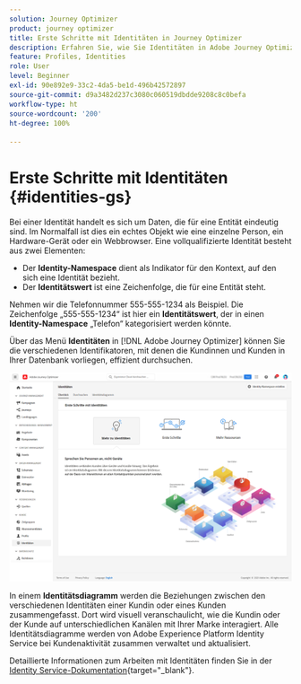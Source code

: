 ```yaml
---
solution: Journey Optimizer
product: journey optimizer
title: Erste Schritte mit Identitäten in Journey Optimizer
description: Erfahren Sie, wie Sie Identitäten in Adobe Journey Optimizer verwalten.
feature: Profiles, Identities
role: User
level: Beginner
exl-id: 90e892e9-33c2-4da5-be1d-496b42572897
source-git-commit: d9a3482d237c3080c060519dbdde9208c8c0befa
workflow-type: ht
source-wordcount: '200'
ht-degree: 100%

---
```


# Erste Schritte mit Identitäten {#identities-gs}

Bei einer Identität handelt es sich um Daten, die für eine Entität eindeutig sind. Im Normalfall ist dies ein echtes Objekt wie eine einzelne Person, ein Hardware-Gerät oder ein Webbrowser. Eine vollqualifizierte Identität besteht aus zwei Elementen:

* Der **Identity-Namespace** dient als Indikator für den Kontext, auf den sich eine Identität bezieht.
* Der **Identitätswert** ist eine Zeichenfolge, die für eine Entität steht.

Nehmen wir die Telefonnummer 555-555-1234 als Beispiel. Die Zeichenfolge „555-555-1234“ ist hier ein **Identitätswert**, der in einen **Identity-Namespace** „Telefon“ kategorisiert werden könnte.

Über das Menü **Identitäten** in [!DNL Adobe Journey Optimizer] können Sie die verschiedenen Identifikatoren, mit denen die Kundinnen und Kunden in Ihrer Datenbank vorliegen, effizient durchsuchen.

![](assets/identities-home.png)

In einem **Identitätsdiagramm** werden die Beziehungen zwischen den verschiedenen Identitäten einer Kundin oder eines Kunden zusammengefasst. Dort wird visuell veranschaulicht, wie die Kundin oder der Kunde auf unterschiedlichen Kanälen mit Ihrer Marke interagiert. Alle Identitätsdiagramme werden von Adobe Experience Platform Identity Service bei Kundenaktivität zusammen verwaltet und aktualisiert.

Detaillierte Informationen zum Arbeiten mit Identitäten finden Sie in der [Identity Service-Dokumentation](https://experienceleague.adobe.com/docs/experience-platform/identity/home.html?lang=de){target="_blank"}.
